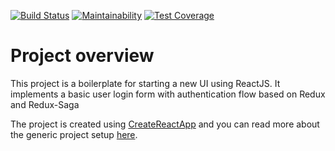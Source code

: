 [![Build Status](https://travis-ci.org/stanchino/react-startup-template.svg?branch=master)](https://travis-ci.org/stanchino/react-startup-template)
[![Maintainability](https://api.codeclimate.com/v1/badges/c7d67ce13a8fe81bbc81/maintainability)](https://codeclimate.com/github/stanchino/react-serverless-aws/maintainability)
[![Test Coverage](https://api.codeclimate.com/v1/badges/c7d67ce13a8fe81bbc81/test_coverage)](https://codeclimate.com/github/stanchino/react-serverless-aws/test_coverage)

# Project overview
This project is a boilerplate for starting a new UI using ReactJS. It implements a basic user login form with
authentication flow based on Redux and Redux-Saga

The project is created using [CreateReactApp](https://github.com/facebookincubator/create-react-app) and you can
read more about the generic project setup [here](README.create-react-app.md).
